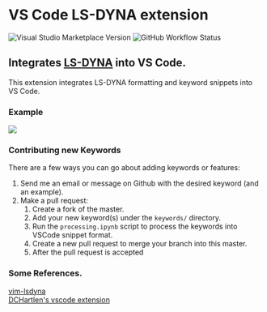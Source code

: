 # VS Code LS-DYNA extension
<img alt="Visual Studio Marketplace Version" src="https://img.shields.io/visual-studio-marketplace/v/ryanosullivan.lsdyna?style=for-the-badge">
<img alt="GitHub Workflow Status" src="https://img.shields.io/github/workflow/status/osullivryan/vscode-lsdyna/Release Vscode Plugin?style=for-the-badge">

## Integrates [LS-DYNA](https://www.lstc.com/) into VS Code.

This extension integrates LS-DYNA formatting and keyword snippets into VS Code. 

### Example
![](images/Example.gif)

### Contributing new Keywords

There are a few ways you can go about adding keywords or features:

1. Send me an email or message on Github with the desired keyword (and an example).
2. Make a pull request:  
    1. Create a fork of the master.
    2. Add your new keyword(s) under the `keywords/` directory.
    3. Run the `processing.ipynb` script to process the keywords into VSCode snippet format.
    4. Create a new pull request to merge your branch into this master. 
    5. After the pull request is accepted 

### Some References. 

[vim-lsdyna](https://github.com/gradzikb/vim-lsdyna)  
[DCHartlen's vscode extension](https://github.com/DCHartlen/LSDynaForVSCode)